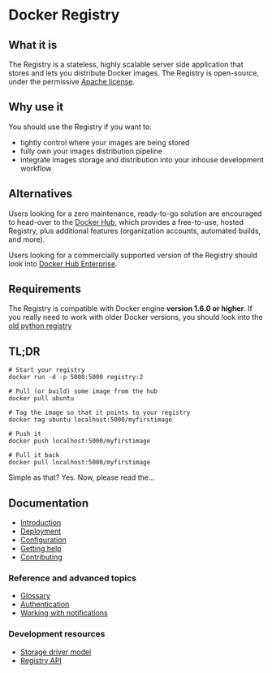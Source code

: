 <!--GITHUB
page_title: Docker Registry 2.0
page_description: Introduces the Docker Registry
page_keywords: registry, images, repository
IGNORES-->

# Docker Registry

## What it is

The Registry is a stateless, highly scalable server side application that stores and lets you distribute Docker images.
The Registry is open-source, under the permissive [Apache license](http://en.wikipedia.org/wiki/Apache_License).

## Why use it

You should use the Registry if you want to:

 * tightly control where your images are being stored
 * fully own your images distribution pipeline
 * integrate images storage and distribution into your inhouse development workflow

## Alternatives

Users looking for a zero maintenance, ready-to-go solution are encouraged to head-over to the [Docker Hub](https://hub.docker.com), which provides a free-to-use, hosted Registry, plus additional features (organization accounts, automated builds, and more).

Users looking for a commercially supported version of the Registry should look into [Docker Hub Enterprise](https://docs.docker.com/docker-hub-enterprise/).

## Requirements

The Registry is compatible with Docker engine **version 1.6.0 or higher**.
If you really need to work with older Docker versions, you should look into the [old python registry](https://github.com/docker/docker-registry)

## TL;DR

```
# Start your registry
docker run -d -p 5000:5000 registry:2

# Pull (or build) some image from the hub
docker pull ubuntu

# Tag the image so that it points to your registry
docker tag ubuntu localhost:5000/myfirstimage

# Push it
docker push localhost:5000/myfirstimage

# Pull it back
docker pull localhost:5000/myfirstimage
```

Simple as that? Yes. Now, please read the...


## Documentation

 - [Introduction](introduction.md)
 - [Deployment](deploying.md)
 - [Configuration](configuration.md)
 - [Getting help](help.md)
 - [Contributing](../CONTRIBUTING.md)

### Reference and advanced topics

 - [Glossary](glossary.md)
 - [Authentication](authentication.md)
 - [Working with notifications](notifications.md)

### Development resources

 - [Storage driver model](storagedrivers.md)
 - [Registry API](spec/api.md)
<!--
 - [Building the registry](building.md)
 - [Architecture notes](architecture.md)
 -->

 